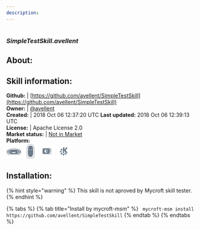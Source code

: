 ```yaml
---
description: 
---
```


#   
### _SimpleTestSkill.avellent_  
## About:  


## Skill information:  
**Github:** | [https://github.com/avellent/SimpleTestSkill](https://github.com/avellent/SimpleTestSkill)  
**Owner:** | [@avellent](https://github.com/avellent)  
**Created:** | 2018 Oct 06 12:37:20 UTC  **Last updated:** 2018 Oct 06 12:39:13 UTC  
**License:** | Apache License 2.0  
**Market status:** | [Not in Market](https://market.mycroft.ai/skill/)  
**Platform:**  
 ![Mark I](../.gitbook/assets/mark-1-icon.png)  ![Mark II](../.gitbook/assets/mark-2-icon.png)  ![Picroft](../.gitbook/assets/picroft-icon.png)  ![plasmoid](../.gitbook/assets/kde.png)   
## Installation:  
{% hint style="warning" %}
This skill is not aproved by Mycroft skill tester.
{% endhint %}
    
{% tabs %}
{% tab title="Install by mycroft-msm" %}
``` mycroft-msm install https://github.com/avellent/SimpleTestSkill```
{% endtab %}
  {% endtabs %}
  